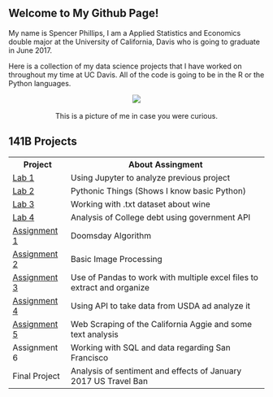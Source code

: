 ## Welcome to My Github Page!

My name is Spencer Phillips, I am a Applied Statistics and Economics double major at the University of California, Davis who is going to graduate in June 2017.

Here is a collection of my data science projects that I have worked on throughout my time at UC Davis. All of the code is going to be in the R or the Python languages.  
<p align="center">
<img src="https://puu.sh/uL3q1/548e806002.jpg">
<br><br>
This is a picture of me in case you were curious.
</p>
<h2>141B Projects</h2>
<table>
  <tr><th>Project</th><th>About Assingment</th></tr>
  <tr><td><a href="Lab 1 141B.html">Lab 1</a></td><td>Using Jupyter to analyze previous project</td></tr>
  <tr><td><a href="Lab2 141B.html">Lab 2</a></td><td>Pythonic Things (Shows I know basic Python)</td>
  <tr><td><a href="Lab 3 141B.html">Lab 3</a></td><td>Working with .txt dataset about wine</td>
  <tr><td><a href="Lab 4 STA 141B.html">Lab 4</a></td><td>Analysis of College debt using government API</td>
  <tr><td><a href="Assignment1 STA141B.html">Assignment 1</a></td><td>Doomsday Algorithm</td></tr>
  <tr><td><a href="Assignment 2 STA141B.html">Assignment 2</a></td><td>Basic Image Processing</td></tr>
  <tr><td><a href="Assignment 3 STA141B.html">Assignment 3</a></td><td>Use of Pandas to work with multiple excel files to extract and organize</td></tr>
  <tr><td><a href="Assignment 4 STA141B.html">Assignment 4</a></td><td>Using API to take data from USDA ad analyze it</td></tr>
  <tr><td><a href="Assignment 5 STA141B.html">Assignment 5</a></td><td>Web Scraping of the California Aggie and some text analysis</td></tr>
  <tr><td>Assignment 6</td><td>Working with SQL and data regarding San Francisco</td></tr>
  <tr><td>Final Project</td><td>Analysis of sentiment and effects of January 2017 US Travel Ban</td></tr>

